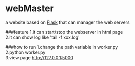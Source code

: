 webMaster
=========

a website based on [Flask](https://github.com/mitsuhiko/flask) that can manager the web servers

###feature
1.it can start/stop the webserver in html page   
2.it can show log like 'tail -f xxx.log'   

###how to run
1.change the path variable in worker.py   
2.python worker.py   
3.view page http://127.0.0.1:5000   


